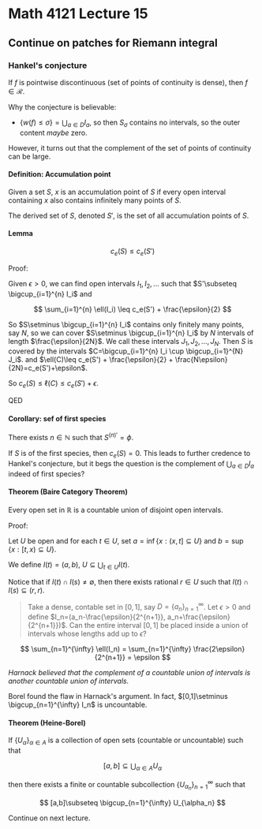 # Math 4121 Lecture 15

## Continue on patches for Riemann integral

### Hankel's conjecture

If $f$ is pointwise discontinuous (set of points of continuity is dense), then $f\in\mathcal{R}$.

Why the conjecture is believable:

- $\{w(f)\leq \sigma\}=\bigcup_{a\in D} I_a$, so then $S_{\sigma}$ contains no intervals, so the outer content _maybe_ zero.

However, it turns out that the complement of the set of points of continuity can be large.

#### Definition: Accumulation point

Given a set $S$, $x$ is an accumulation point of $S$ if every open interval containing $x$ also contains infinitely many points of $S$.

The derived set of $S$, denoted $S'$, is the set of all accumulation points of $S$.

#### Lemma

$$
c_e(S)\leq c_e(S')
$$

Proof:

Given $\epsilon > 0$, we can find open intervals $I_1, I_2, \ldots$ such that $S'\subseteq \bigcup_{i=1}^{n} I_i$ and

$$
\sum_{i=1}^{n} \ell(I_i) \leq c_e(S') + \frac{\epsilon}{2}
$$

So $S\setminus \bigcup_{i=1}^{n} I_i$ contains only finitely many points, say $N$, so we can cover $S\setminus \bigcup_{i=1}^{n} I_i$ by $N$ intervals of length $\frac{\epsilon}{2N}$. We call these intervals $J_1, J_2, \ldots, J_N$. Then $S$ is covered by the intervals $C=\bigcup_{i=1}^{n} I_i \cup \bigcup_{i=1}^{N} J_i$. and $\ell(C)\leq c_e(S') + \frac{\epsilon}{2} + \frac{N\epsilon}{2N}=c_e(S')+\epsilon$.

So $c_e(S)\leq \ell(C)\leq c_e(S')+\epsilon$.

QED

#### Corollary: sef of first species

There exists $n\in \mathbb{N}$ such that $S^{(n)'}=\phi$.

If $S$ is of the first species, then $c_e(S)=0$. This leads to further credence to Hankel's conjecture, but it begs the question is the complement of $\bigcup_{a\in D} I_a$ indeed of first species?

#### Theorem (Baire Category Theorem)

Every open set in $\mathbb{R}$ is a countable union of disjoint open intervals.

Proof:

Let $U$ be open and for each $t\in U$, set $a=\inf \{x:(x,t]\subseteq U\}$ and $b=\sup \{x:[t,x)\subseteq U\}$.

We define $I(t)=(a,b)$, $U\subseteq \bigcup_{t\in U} I(t)$.

Notice that  if $I(t)\cap I(s)\neq \emptyset$, then there exists rational $r\in U$ such that $I(t)\cap I(s)\subseteq (r,r)$.

> Take a dense, contable set in $[0,1]$, say $D=\{a_n\}_{n=1}^{\infty}$. Let $\epsilon>0$ and define $I_n=(a_n-\frac{\epsilon}{2^{n+1}}, a_n+\frac{\epsilon}{2^{n+1}})$. Can the entire interval $[0,1]$ be placed inside a union of intervals whose lengths add up to $\epsilon$?

$$
\sum_{n=1}^{\infty} \ell(I_n) = \sum_{n=1}^{\infty} \frac{2\epsilon}{2^{n+1}} = \epsilon
$$

_Harnack believed that the complement of a countable union of intervals is another countable union of intervals._

Borel found the flaw in Harnack's argument. In fact, $[0,1]\setminus \bigcup_{n=1}^{\infty} I_n$ is uncountable.

#### Theorem (Heine-Borel)

If $\{U_\alpha\}_{\alpha\in A}$ is a collection of open sets (countable or uncountable) such that

$$
[a,b]\subseteq \bigcup_{\alpha\in A} U_\alpha
$$

then there exists a finite or countable subcollection $\{U_{\alpha_n}\}_{n=1}^{\infty}$ such that

$$
[a,b]\subseteq \bigcup_{n=1}^{\infty} U_{\alpha_n}
$$

Continue on next lecture.
